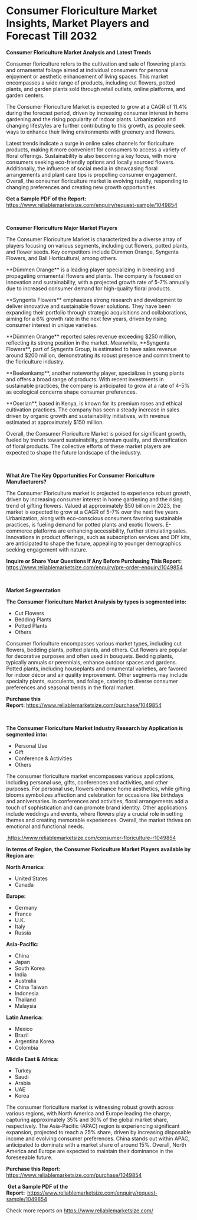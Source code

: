 <p><h1>Consumer Floriculture Market Insights, Market Players and Forecast Till 2032</h1></p><p><strong>Consumer Floriculture Market Analysis and Latest Trends</strong></p>
<p><p>Consumer floriculture refers to the cultivation and sale of flowering plants and ornamental foliage aimed at individual consumers for personal enjoyment or aesthetic enhancement of living spaces. This market encompasses a wide range of products, including cut flowers, potted plants, and garden plants sold through retail outlets, online platforms, and garden centers.</p><p>The Consumer Floriculture Market is expected to grow at a CAGR of 11.4% during the forecast period, driven by increasing consumer interest in home gardening and the rising popularity of indoor plants. Urbanization and changing lifestyles are further contributing to this growth, as people seek ways to enhance their living environments with greenery and flowers. </p><p>Latest trends indicate a surge in online sales channels for floriculture products, making it more convenient for consumers to access a variety of floral offerings. Sustainability is also becoming a key focus, with more consumers seeking eco-friendly options and locally sourced flowers. Additionally, the influence of social media in showcasing floral arrangements and plant care tips is propelling consumer engagement. Overall, the consumer floriculture market is evolving rapidly, responding to changing preferences and creating new growth opportunities.</p></p>
<p><strong>Get a Sample PDF of the Report:&nbsp;</strong> <a href="https://www.reliablemarketsize.com/enquiry/request-sample/1049854?utm_campaign=2626&utm_medium=2&utm_source=Github&utm_content=ia&utm_term=30032025&utm_id=consumer-floriculture">https://www.reliablemarketsize.com/enquiry/request-sample/1049854</a></p>
<p>&nbsp;</p>
<p><strong>Consumer Floriculture Major Market Players</strong></p>
<p><p>The Consumer Floriculture Market is characterized by a diverse array of players focusing on various segments, including cut flowers, potted plants, and flower seeds. Key competitors include Dümmen Orange, Syngenta Flowers, and Ball Horticultural, among others.</p><p>**Dümmen Orange** is a leading player specializing in breeding and propagating ornamental flowers and plants. The company is focused on innovation and sustainability, with a projected growth rate of 5-7% annually due to increased consumer demand for high-quality floral products.</p><p>**Syngenta Flowers** emphasizes strong research and development to deliver innovative and sustainable flower solutions. They have been expanding their portfolio through strategic acquisitions and collaborations, aiming for a 6% growth rate in the next few years, driven by rising consumer interest in unique varieties.</p><p>**Dümmen Orange** reported sales revenue exceeding $250 million, reflecting its strong position in the market. Meanwhile, **Syngenta Flowers**, part of Syngenta Group, is estimated to have sales revenue around $200 million, demonstrating its robust presence and commitment to the floriculture industry.</p><p>**Beekenkamp**, another noteworthy player, specializes in young plants and offers a broad range of products. With recent investments in sustainable practices, the company is anticipated to grow at a rate of 4-5% as ecological concerns shape consumer preferences.</p><p>**Oserian**, based in Kenya, is known for its premium roses and ethical cultivation practices. The company has seen a steady increase in sales driven by organic growth and sustainability initiatives, with revenue estimated at approximately $150 million. </p><p>Overall, the Consumer Floriculture Market is poised for significant growth, fueled by trends toward sustainability, premium quality, and diversification of floral products. The collective efforts of these market players are expected to shape the future landscape of the industry.</p></p>
<p>&nbsp;</p>
<p><strong>What Are The Key Opportunities For Consumer Floriculture Manufacturers?</strong></p>
<p><p>The Consumer Floriculture market is projected to experience robust growth, driven by increasing consumer interest in home gardening and the rising trend of gifting flowers. Valued at approximately $50 billion in 2023, the market is expected to grow at a CAGR of 5-7% over the next five years. Urbanization, along with eco-conscious consumers favoring sustainable practices, is fueling demand for potted plants and exotic flowers. E-commerce platforms are enhancing accessibility, further stimulating sales. Innovations in product offerings, such as subscription services and DIY kits, are anticipated to shape the future, appealing to younger demographics seeking engagement with nature.</p></p>
<p><strong>Inquire or Share Your Questions If Any Before Purchasing This Report:</strong> <a href="https://www.reliablemarketsize.com/enquiry/pre-order-enquiry/1049854?utm_campaign=2626&utm_medium=2&utm_source=Github&utm_content=ia&utm_term=30032025&utm_id=consumer-floriculture">https://www.reliablemarketsize.com/enquiry/pre-order-enquiry/1049854</a></p>
<p>&nbsp;</p>
<p><strong>Market Segmentation</strong></p>
<p><strong>The Consumer Floriculture Market Analysis by types is segmented into:</strong></p>
<p><ul><li>Cut Flowers</li><li>Bedding Plants</li><li>Potted Plants</li><li>Others</li></ul></p>
<p><p>Consumer floriculture encompasses various market types, including cut flowers, bedding plants, potted plants, and others. Cut flowers are popular for decorative purposes and often used in bouquets. Bedding plants, typically annuals or perennials, enhance outdoor spaces and gardens. Potted plants, including houseplants and ornamental varieties, are favored for indoor décor and air quality improvement. Other segments may include specialty plants, succulents, and foliage, catering to diverse consumer preferences and seasonal trends in the floral market.</p></p>
<p><strong>Purchase this Report:&nbsp;</strong><a href="https://www.reliablemarketsize.com/purchase/1049854?utm_campaign=2626&utm_medium=2&utm_source=Github&utm_content=ia&utm_term=30032025&utm_id=consumer-floriculture">https://www.reliablemarketsize.com/purchase/1049854</a></p>
<p>&nbsp;</p>
<p><strong>The Consumer Floriculture Market Industry Research by Application is segmented into:</strong></p>
<p><ul><li>Personal Use</li><li>Gift</li><li>Conference & Activities</li><li>Others</li></ul></p>
<p><p>The consumer floriculture market encompasses various applications, including personal use, gifts, conferences and activities, and other purposes. For personal use, flowers enhance home aesthetics, while gifting blooms symbolizes affection and celebration for occasions like birthdays and anniversaries. In conferences and activities, floral arrangements add a touch of sophistication and can promote brand identity. Other applications include weddings and events, where flowers play a crucial role in setting themes and creating memorable experiences. Overall, the market thrives on emotional and functional needs.</p></p>
<p><a href="https://www.reliablemarketsize.com/consumer-floriculture-r1049854?utm_campaign=2626&utm_medium=2&utm_source=Github&utm_content=ia&utm_term=30032025&utm_id=consumer-floriculture">&nbsp;https://www.reliablemarketsize.com/consumer-floriculture-r1049854</a></p>
<p><strong>In terms of Region, the Consumer Floriculture Market Players available by Region are:</strong></p>
<p>
    <p> <strong> North America: </strong>
        <ul>
            <li>United States</li>
            <li>Canada</li>
        </ul>
        </p> 
    <p> <strong> Europe: </strong>
        <ul>
            <li>Germany</li>
            <li>France</li>
            <li>U.K.</li>
            <li>Italy</li>
            <li>Russia</li>
        </ul>
        </p> 
    <p> <strong> Asia-Pacific: </strong>
        <ul>
            <li>China</li>
            <li>Japan</li>
            <li>South Korea</li>
            <li>India</li>
            <li>Australia</li>
            <li>China Taiwan</li>
            <li>Indonesia</li>
            <li>Thailand</li>
            <li>Malaysia</li>
        </ul>
        </p> 
    <p> <strong> Latin America: </strong>
        <ul>
            <li>Mexico</li>
            <li>Brazil</li>
            <li>Argentina Korea</li>
            <li>Colombia</li>
        </ul>
        </p> 
    <p> <strong> Middle East & Africa: </strong>
        <ul>
            <li>Turkey</li>
            <li>Saudi</li>
            <li>Arabia</li>
            <li>UAE</li>
            <li>Korea</li>
        </ul>
    </p>
    </p>
<p><p>The consumer floriculture market is witnessing robust growth across various regions, with North America and Europe leading the charge, capturing approximately 35% and 30% of the global market share, respectively. The Asia-Pacific (APAC) region is experiencing significant expansion, projected to reach a 25% share, driven by increasing disposable income and evolving consumer preferences. China stands out within APAC, anticipated to dominate with a market share of around 15%. Overall, North America and Europe are expected to maintain their dominance in the foreseeable future.</p></p>
<p><strong>Purchase this Report: </strong><a href="https://www.reliablemarketsize.com/purchase/1049854?utm_campaign=2626&utm_medium=2&utm_source=Github&utm_content=ia&utm_term=30032025&utm_id=consumer-floriculture">https://www.reliablemarketsize.com/purchase/1049854</a></p>
<p>&nbsp;<strong>Get a Sample PDF of the Report:&nbsp;&nbsp;</strong><a href="https://www.reliablemarketsize.com/enquiry/request-sample/1049854?utm_campaign=2626&utm_medium=2&utm_source=Github&utm_content=ia&utm_term=30032025&utm_id=consumer-floriculture">https://www.reliablemarketsize.com/enquiry/request-sample/1049854</a></p>
<p><strong></strong></p>
<p>Check more reports on <a href="https://www.reliablemarketsize.com/?utm_campaign=2626&utm_medium=2&utm_source=Github&utm_content=ia&utm_term=30032025&utm_id=consumer-floriculture">https://www.reliablemarketsize.com/</a></p>